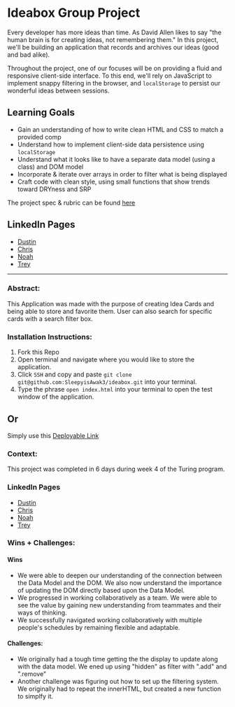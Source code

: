 # Ideabox Group Project

Every developer has more ideas than time. As David Allen likes to say "the human brain is for creating ideas, not remembering them." In this project, we'll be building an application that records and archives our ideas (good and bad alike).

Throughout the project, one of our focuses will be on providing a fluid and responsive client-side interface. To this end, we'll rely on JavaScript to implement snappy filtering in the browser, and `localStorage` to persist our wonderful ideas between sessions.

## Learning Goals

* Gain an understanding of how to write clean HTML and CSS to match a provided comp
* Understand how to implement client-side data persistence using `localStorage`
* Understand what it looks like to have a separate data model (using a class) and DOM model
* Incorporate & iterate over arrays in order to filter what is being displayed
* Craft code with clean style, using small functions that show trends toward DRYness and SRP

The project spec & rubric can be found [here](https://frontend.turing.io/projects/module-1/ideabox-group.html)

## LinkedIn Pages
- [Dustin](https://www.linkedin.com/in/dustin-gouner/)
- [Chris](https://www.linkedin.com/in/chris-cole-5559b684/)
- [Noah](https://www.linkedin.com/in/noah-byers-a067b8260/)
- [Trey](https://www.linkedin.com/in/trey-marshall-32ab01260/)
______________________________________________________    

### Abstract:
This Application was made with the purpose of creating Idea Cards and being able to store and favorite them. User can also search for specific cards with a search filter box.  

### Installation Instructions:
1. Fork this Repo
1. Open terminal and navigate where you would like to store the application. 
1. Click `SSH` and copy and paste `git clone git@github.com:SleepyisAwak3/ideabox.git` into your terminal.
1. Type the phrase `open index.html` into your terminal to open the test window of the application.

## **Or**

Simply use this [Deployable Link](https://sleepyisawak3.github.io/ideabox/)

### Context:

This project was completed in 6 days during week 4 of the Turing program.

### LinkedIn Pages
- [Dustin](https://www.linkedin.com/in/dustin-gouner/)
- [Chris](https://www.linkedin.com/in/chris-cole-5559b684/)
- [Noah](https://www.linkedin.com/in/noah-byers-a067b8260/)
- [Trey](https://www.linkedin.com/in/trey-marshall-32ab01260/)

### Wins + Challenges:

#### Wins
- We were able to deepen our understanding of the connection between the Data Model and the DOM. We also now understand the importance of updating the DOM directly based upon the Data Model.
- We progressed in working collaboratively as a team. We were able to see the value by gaining new understanding from teammates and their ways of thinking.
- We successfully navigated working collaboratively with multiple people's schedules by remaining flexible and adaptable.

#### Challenges:
- We originally had a tough time getting the the display to update along with the data model. We ened up using "hidden" as filter with ".add" and ".remove"
- Another challenge was figuring out how to set up the filtering system. We originally had to repeat the innerHTML, but created a new function to simplfy it. 

